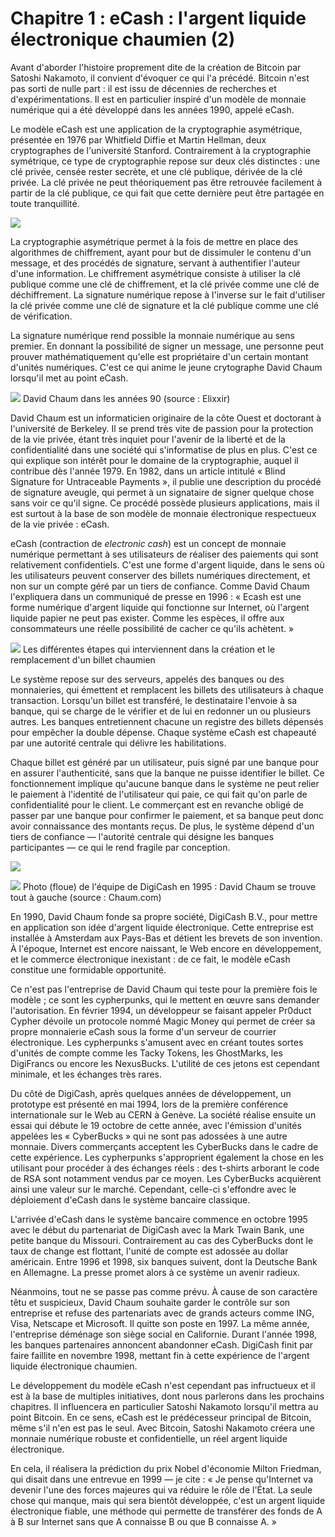 # Chapitre 1 : eCash : l'argent liquide électronique chaumien (2)

Avant d'aborder l'histoire proprement dite de la création de Bitcoin par Satoshi Nakamoto, il convient d'évoquer ce qui l'a précédé. Bitcoin n'est pas sorti de nulle part : il est issu de décennies de recherches et d'expérimentations. Il est en particulier inspiré d'un modèle de monnaie numérique qui a été développé dans les années 1990, appelé eCash.

Le modèle eCash est une application de la cryptographie asymétrique, présentée en 1976 par Whitfield Diffie et Martin Hellman, deux cryptographes de l'université Stanford. Contrairement à la cryptographie symétrique, ce type de cryptographie repose sur deux clés distinctes : une clé privée, censée rester secrète, et une clé publique, dérivée de la clé privée. La clé privée ne peut théoriquement pas être retrouvée facilement à partir de la clé publique, ce qui fait que cette dernière peut être partagée en toute tranquillité.

![](img/digital-signature-en-big.png)

La cryptographie asymétrique permet à la fois de mettre en place des algorithmes de chiffrement, ayant pour but de dissimuler le contenu d'un message, et des procédés de signature, servant à authentifier l'auteur d'une information. Le chiffrement asymétrique consiste à utiliser la clé publique comme une clé de chiffrement, et la clé privée comme une clé de déchiffrement. La signature numérique repose à l'inverse sur le fait d'utiliser la clé privée comme une clé de signature et la clé publique comme une clé de vérification.

La signature numérique rend possible la monnaie numérique au sens premier. En donnant la possibilité de signer un message, une personne peut prouver mathématiquement qu'elle est propriétaire d'un certain montant d'unités numériques. C'est ce qui anime le jeune crytographe David Chaum lorsqu'il met au point eCash.

![](img/david-chaum-90s-original.png) David Chaum dans les années 90 (source : Elixxir)

David Chaum est un informaticien originaire de la côte Ouest et doctorant à l'université de Berkeley. Il se prend très vite de passion pour la protection de la vie privée, étant très inquiet pour l'avenir de la liberté et de la confidentialité dans une société qui s'informatise de plus en plus. C'est ce qui explique son intérêt pour le domaine de la cryptographie, auquel il contribue dès l'année 1979. En 1982, dans un article intitulé « Blind Signature for Untraceable Payments », il publie une description du procédé de signature aveugle, qui permet à un signataire de signer quelque chose sans voir ce qu'il signe. Ce procédé possède plusieurs applications, mais il est surtout à la base de son modèle de monnaie électronique respectueux de la vie privée : eCash.

eCash (contraction de *electronic cash*) est un concept de monnaie numérique permettant à ses utilisateurs de réaliser des paiements qui sont relativement confidentiels. C'est une forme d'argent liquide, dans le sens où les utilisateurs peuvent conserver des billets numériques directement, et non sur un compte géré par un tiers de confiance. Comme David Chaum l'expliquera dans un communiqué de presse en 1996 : « Ecash est une forme numérique d'argent liquide qui fonctionne sur Internet, où l'argent liquide papier ne peut pas exister. Comme les espèces, il offre aux consommateurs une réelle possibilité de cacher ce qu'ils achètent. »

![](img/chamian-ecash-bitcoin-elegance-big.png) Les différentes étapes qui interviennent dans la création et le remplacement d'un billet chaumien

Le système repose sur des serveurs, appelés des banques ou des monnaieries, qui émettent et remplacent les billets des utilisateurs à chaque transaction. Lorsqu'un billet est transféré, le destinataire l'envoie à sa banque, qui se charge de le vérifier et de lui en redonner un ou plusieurs autres. Les banques entretiennent chacune un registre des billets dépensés pour empêcher la double dépense. Chaque système eCash est chapeauté par une autorité centrale qui délivre les habilitations.

Chaque billet est généré par un utilisateur, puis signé par une banque pour en assurer l'authenticité, sans que la banque ne puisse identifier le billet. Ce fonctionnement implique qu'aucune banque dans le système ne peut relier le paiement à l'identité de l'utilisateur qui paie, ce qui fait qu'on parle de confidentialité pour le client. Le commerçant est en revanche obligé de passer par une banque pour confirmer le paiement, et sa banque peut donc avoir connaissance des montants reçus. De plus, le système dépend d'un tiers de confiance — l'autorité centrale qui désigne les banques participantes — ce qui le rend fragile par conception.

![](img/digicash-logo.jpg)

![](img/digicash-team-kitchentable-1995.jpg) Photo (floue) de l'équipe de DigiCash en 1995 : David Chaum se trouve tout à gauche (source : Chaum.com)

En 1990, David Chaum fonde sa propre société, DigiCash B.V., pour mettre en application son idée d'argent liquide électronique. Cette entreprise est installée à Amsterdam aux Pays-Bas et détient les brevets de son invention. À l'époque, Internet est encore naissant, le Web encore en développement, et le commerce électronique inexistant : de ce fait, le modèle eCash constitue une formidable opportunité.

Ce n'est pas l'entreprise de David Chaum qui teste pour la première fois le modèle ; ce sont les cypherpunks, qui le mettent en œuvre sans demander l'autorisation. En février 1994, un développeur se faisant appeler Pr0duct Cypher dévoile un protocole nommé Magic Money qui permet de créer sa propre monnaierie eCash sous la forme d'un serveur de courrier électronique. Les cypherpunks s'amusent avec en créant toutes sortes d'unités de compte comme les Tacky Tokens, les GhostMarks, les DigiFrancs ou encore les NexusBucks. L'utilité de ces jetons est cependant minimale, et les échanges très rares.

Du côté de DigiCash, après quelques années de développement, un prototype est présenté en mai 1994, lors de la première conférence internationale sur le Web au CERN à Genève. La société réalise ensuite un essai qui débute le 19 octobre de cette année, avec l'émission d'unités appelées les « CyberBucks » qui ne sont pas adossées à une autre monnaie. Divers commerçants acceptent les CyberBucks dans le cadre de cette expérience. Les cypherpunks s'approprient également la chose en les utilisant pour procéder à des échanges réels : des t-shirts arborant le code de RSA sont notamment vendus par ce moyen. Les CyberBucks acquièrent ainsi une valeur sur le marché. Cependant, celle-ci s'effondre avec le déploiement d'eCash dans le système bancaire classique.

L'arrivée d'eCash dans le système bancaire commence en octobre 1995 avec le début du partenariat de DigiCash avec la Mark Twain Bank, une petite banque du Missouri. Contrairement au cas des CyberBucks dont le taux de change est flottant, l'unité de compte est adossée au dollar américain. Entre 1996 et 1998, six banques suivent, dont la Deutsche Bank en Allemagne. La presse promet alors à ce système un avenir radieux.

Néanmoins, tout ne se passe pas comme prévu. À cause de son caractère têtu et suspicieux, David Chaum souhaite garder le contrôle sur son entreprise et refuse des partenariats avec de grands acteurs comme ING, Visa, Netscape et Microsoft. Il quitte son poste en 1997. La même année, l'entreprise déménage son siège social en Californie. Durant l'année 1998, les banques partenaires annoncent abandonner eCash. DigiCash finit par faire faillite en novembre 1998, mettant fin à cette expérience de l'argent liquide électronique chaumien.

Le développement du modèle eCash n'est cependant pas infructueux et il est à la base de multiples initiatives, dont nous parlerons dans les prochains chapitres. Il influencera en particulier Satoshi Nakamoto lorsqu'il mettra au point Bitcoin. En ce sens, eCash est le prédécesseur principal de Bitcoin, même s'il n'en est pas le seul. Avec Bitcoin, Satoshi Nakamoto créera une monnaie numérique robuste et confidentielle, un réel argent liquide électronique.

En cela, il réalisera la prédiction du prix Nobel d'économie Milton Friedman, qui disait dans une entrevue en 1999 — je cite : « Je pense qu'Internet va devenir l'une des forces majeures qui va réduire le rôle de l'État. La seule chose qui manque, mais qui sera bientôt développée, c'est un argent liquide électronique fiable, une méthode qui permette de transférer des fonds de A à B sur Internet sans que A connaisse B ou que B connaisse A. »

